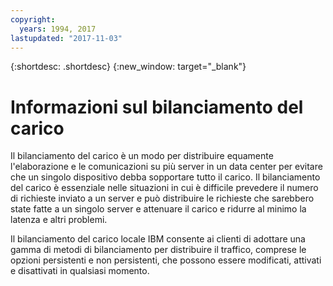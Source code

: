 ```yaml
---
copyright:
  years: 1994, 2017
lastupdated: "2017-11-03"
---
```


{:shortdesc: .shortdesc}
{:new_window: target="_blank"}

# Informazioni sul bilanciamento del carico

Il bilanciamento del carico è un modo per distribuire equamente l'elaborazione e le comunicazioni su più server in un data center per evitare che un singolo dispositivo debba sopportare tutto il carico. Il bilanciamento del carico è essenziale nelle situazioni in cui è difficile prevedere il numero di richieste inviato a un server e può distribuire le richieste che sarebbero state fatte a un singolo server e attenuare il carico e ridurre al minimo la latenza e altri problemi. 

Il bilanciamento del carico locale IBM consente ai clienti di adottare una gamma di metodi di bilanciamento per distribuire il traffico, comprese le opzioni persistenti e non persistenti, che possono essere modificati, attivati e disattivati in qualsiasi momento.
